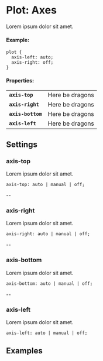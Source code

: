 Plot: Axes
==========

Lorem ipsum dolor sit amet.

#### Example:

    plot {
      axis-left: auto;
      axis-right: off;
    }


#### Properties:

<table>
  <tbody>
    <tr>
      <td><code><strong>axis-top</strong></code></td>
      <td>Here be dragons</td>
    </tr>
    <tr>
      <td><code><strong>axis-right</strong></code></td>
      <td>Here be dragons</td>
    </tr>
    <tr>
      <td><code><strong>axis-bottom</strong></code></td>
      <td>Here be dragons</td>
    </tr>
    <tr>
      <td><code><strong>axis-left</strong></code></td>
      <td>Here be dragons</td>
    </tr>
  </tbody>
</table>


## Settings

### axis-top

Lorem ipsum dolor sit amet.

    axis-top: auto | manual | off;

--

### axis-right

Lorem ipsum dolor sit amet.

    axis-right: auto | manual | off;

--

### axis-bottom

Lorem ipsum dolor sit amet.

    axis-bottom: auto | manual | off;

--

### axis-left

Lorem ipsum dolor sit amet.

    axis-left: auto | manual | off;


## Examples

